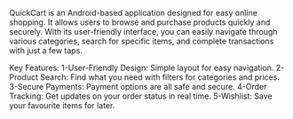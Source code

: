 QuickCart is an Android-based application designed for easy online shopping. It allows users to browse and purchase products quickly and securely. With its user-friendly interface, you can easily navigate through various categories, search for specific items, and complete transactions with just a few taps.

Key Features: 
1-User-Friendly Design: Simple layout for easy navigation. 
2-Product Search: Find what you need with filters for categories and prices.
3-Secure Payments: Payment options are all safe and secure. 
4-Order Tracking: Get updates on your order status in real time.
5-Wishlist: Save your favourite items for later.